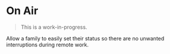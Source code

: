 # On Air   

> This is a work-in-progress. 

Allow a family to easily set their status so there are no unwanted interruptions during remote work.